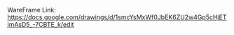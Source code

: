 WareFrame Link:
https://docs.google.com/drawings/d/1smcYsMxWf0JbEK6ZU2w4Gp5cHjETjmAsD5_-7CBTE_k/edit
